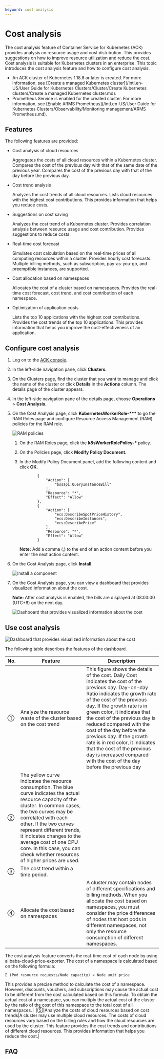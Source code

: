 ```yaml
---
keyword: cost analysis
---
```


# Cost analysis

The cost analysis feature of Container Service for Kubernetes \(ACK\) provides analysis on resource usage and cost distribution. This provides suggestions on how to improve resource utilization and reduce the cost. Cost analysis is suitable for Kubernetes clusters in an enterprise. This topic introduces the cost analysis feature and how to configure cost analysis.

-   An ACK cluster of Kubernetes 1.18.8 or later is created. For more information, see [Create a managed Kubernetes cluster](/intl.en-US/User Guide for Kubernetes Clusters/Cluster/Create Kubernetes clusters/Create a managed Kubernetes cluster.md).
-   Prometheus Service is enabled for the created cluster. For more information, see [Enable ARMS Prometheus](/intl.en-US/User Guide for Kubernetes Clusters/Observability/Monitoring management/ARMS Prometheus.md).

## Features

The following features are provided:

-   Cost analysis of cloud resources

    Aggregates the costs of all cloud resources within a Kubernetes cluster. Compares the cost of the previous day with that of the same date of the previous year. Compares the cost of the previous day with that of the day before the previous day.

-   Cost trend analysis

    Analyzes the cost trends of all cloud resources. Lists cloud resources with the highest cost contributions. This provides information that helps you reduce costs.

-   Suggestions on cost saving

    Analyzes the cost trend of a Kubernetes cluster. Provides correlation analysis between resource usage and cost contribution. Provides suggestions to reduce costs.

-   Real-time cost forecast

    Simulates cost calculation based on the real-time prices of all computing resources within a cluster. Provides hourly cost forecasts. Multiple billing methods, such as subscription, pay-as-you-go, and preemptible instances, are supported.

-   Cost allocation based on namespaces

    Allocates the cost of a cluster based on namespaces. Provides the real-time cost forecast, cost trend, and cost contribution of each namespace.

-   Optimization of application costs

    Lists the top 10 applications with the highest cost contributions. Provides the cost trends of the top 10 applications. This provides information that helps you improve the cost-effectiveness of an application.


## Configure cost analysis

1.  Log on to the [ACK console](https://cs.console.aliyun.com).

2.  In the left-side navigation pane, click **Clusters**.

3.  On the Clusters page, find the cluster that you want to manage and click the name of the cluster or click **Details** in the **Actions** column. The details page of the cluster appears.

4.  In the left-side navigation pane of the details page, choose **Operations** \> **Cost Analysis**.

5.  On the Cost Analysis page, click **KubernetesWorkerRole-\*\*\*** to go the RAM Roles page and configure Resource Access Management \(RAM\) policies for the RAM role.

    ![RAM policies](https://static-aliyun-doc.oss-accelerate.aliyuncs.com/assets/img/en-US/1778890261/p272320.png)

    1.  On the RAM Roles page, click the **k8sWorkerRolePolicy-\*** policy.

    2.  On the Policies page, click **Modify Policy Document**.

    3.  In the Modify Policy Document panel, add the following content and click **OK**.

        ```
                {
                    "Action": [
                        "bssapi:QueryInstanceBill"
                    ],
                    "Resource": "*",
                    "Effect": "Allow"
                },
                {
                    "Action": [
                        "ecs:DescribeSpotPriceHistory",
                        "ecs:DescribeInstances",
                        "ecs:DescribePrice"
                    ],
                    "Resource": "*",
                    "Effect": "Allow"
                }
        ```

        **Note:** Add a comma \(,\) to the end of an action content before you enter the next action content.

6.  On the Cost Analysis page, click **Install**.

    ![Install a component](https://static-aliyun-doc.oss-accelerate.aliyuncs.com/assets/img/en-US/1778890261/p272328.png)

7.  On the Cost Analysis page, you can view a dashboard that provides visualized information about the cost.

    **Note:** After cost analysis is enabled, the bills are displayed at 08:00:00 \(UTC+8\) on the next day.

    ![Dashboard that provides visualized information about the cost](https://static-aliyun-doc.oss-accelerate.aliyuncs.com/assets/img/en-US/1778890261/p272334.png)


## Use cost analysis

![Dashboard that provides visualized information about the cost](https://static-aliyun-doc.oss-accelerate.aliyuncs.com/assets/img/en-US/1778890261/p272351.png)

The following table describes the features of the dashboard.

|No.|Feature|Description|
|---|-------|-----------|
|①|Analyze the resource waste of the cluster based on the cost trend|This figure shows the details of the cost. Daily Cost indicates the cost of the previous day. Day-on-day Ratio indicates the growth rate of the cost of the previous day. If the growth rate is in green color, it indicates that the cost of the previous day is reduced compared with the cost of the day before the previous day. If the growth rate is in red color, it indicates that the cost of the previous day is increased compared with the cost of the day before the previous day |
|②|The yellow curve indicates the resource consumption. The blue curve indicates the actual resource capacity of the cluster. In common cases, the two curves may be correlated with each other. If the two curves represent different trends, it indicates changes to the average cost of one CPU core. In this case, you can check whether resources of higher prices are used. |
|③|The cost trend within a time period.|
|④|Allocate the cost based on namespaces|A cluster may contain nodes of different specifications and billing methods. When you allocate the cost based on namespaces, you must consider the price differences of nodes that host pods in different namespaces, not only the resource consumption of different namespaces.

The cost analysis feature converts the real-time cost of each node by using alibaba-cloud-price-exporter. The cost of a namespace is calculated based on the following formula:

```
Σ (Pod resource requests/Node capacity) × Node unit price
```

This provides a precise method to calculate the cost of a namespace. However, discounts, vouchers, and subscriptions may cause the actual cost to be different from the cost calculated based on this formula. To obtain the actual cost of a namespace, you can multiply the actual cost of the cluster by the ratio of the cost of this namespace to the total cost of all namespaces. |
|⑤|Analyze the costs of cloud resources based on cost trends|A cluster may use multiple cloud resources. The costs of cloud resources vary based on the billing rules and how the cloud resources are used by the cluster. This feature provides the cost trends and contributions of different cloud resources. This provides information that helps you reduce the cost.|

## FAQ



